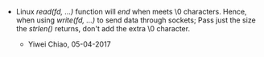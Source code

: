 
+  Linux _read(fd, ...)_ function will _end_ when meets \0 characters.
   Hence, when using _write(fd, ...)_ to send data through sockets;
   Pass just the size the _strlen()_ returns, don't add the extra \0
   character.

   - Yiwei Chiao, 05-04-2017
